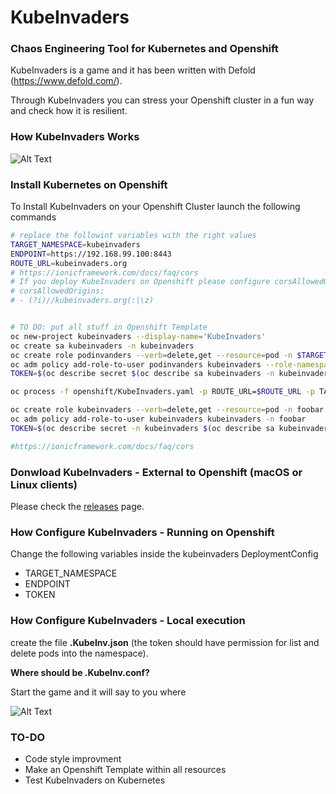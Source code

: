 # KubeInvaders

### Chaos Engineering Tool for Kubernetes and Openshift

KubeInvaders is a game and it has been written with Defold (https://www.defold.com/).

Through KubeInvaders you can stress your Openshift cluster in a fun way and check how it is resilient.

### How KubeInvaders Works

![Alt Text](https://github.com/lucky-sideburn/KubeInvaders/blob/master/kubeinvaders.gif)

### Install Kubernetes on Openshift

To Install KubeInvaders on your Openshift Cluster launch the following commands

```bash
# replace the followint variables with the right values
TARGET_NAMESPACE=kubeinvaders
ENDPOINT=https://192.168.99.100:8443
ROUTE_URL=kubeinvaders.org
# https://ionicframework.com/docs/faq/cors
# If you deploy KubeInvaders on Openshift please configure corsAllowedOrigins in your /etc/origin/master/master-config.yaml
# corsAllowedOrigins:
# - (?i)//kubeinvaders.org(:|\z)


# TO DO: put all stuff in Openshift Template
oc new-project kubeinvaders --display-name='KubeInvaders'
oc create sa kubeinvaders -n kubeinvaders
oc create role podinvanders --verb=delete,get --resource=pod -n $TARGET_NAMESPACE
oc adm policy add-role-to-user podinvanders kubeinvaders --role-namespace=$TARGET_NAMESPACE -n $TARGET_NAMESPACE
TOKEN=$(oc describe secret $(oc describe sa kubeinvaders -n kubeinvaders | grep Tokens | awk '{ print $2}') | grep 'token:'| awk '{ print $2}')

oc process -f openshift/KubeInvaders.yaml -p ROUTE_URL=$ROUTE_URL -p TARGET_NAMESPACE=$TARGET_NAMESPACE -p ENDPOINT=$ENDPOINT TOKEN=$TOKEN | oc create -f -

oc create role kubeinvaders --verb=delete,get --resource=pod -n foobar
oc adm policy add-role-to-user kubeinvaders kubeinvaders -n foobar
TOKEN=$(oc describe secret -n kubeinvaders $(oc describe sa kubeinvaders -n kubeinvaders | grep Tokens | awk '{ print $2}') | grep 'token:'| awk '{ print $2}')

#https://ionicframework.com/docs/faq/cors


```

### Donwload KubeInvaders - External to Openshift (macOS or Linux clients)

Please check the [releases](https://github.com/lucky-sideburn/KubeInvaders/releases) page.

### How Configure KubeInvaders - Running on Openshift

Change the following variables inside the kubeinvaders DeploymentConfig

* TARGET_NAMESPACE
* ENDPOINT
* TOKEN

### How Configure KubeInvaders - Local execution

create the file **.KubeInv.json** (the token should have permission for list and delete pods into the namespace).

**Where should be .KubeInv.conf?**

Start the game and it will say to you where

![Alt Text](https://github.com/lucky-sideburn/KubeInvaders/blob/master/conf.png)


### TO-DO

* Code style improvment 
* Make an Openshift Template within all resources
* Test KubeInvaders on Kubernetes




